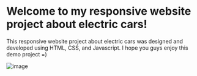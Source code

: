 # Welcome to my responsive website project about electric cars!
This responsive website project about electric cars was designed and developed using HTML, CSS, and Javascript.
I hope you guys enjoy this demo project =)

![image](https://user-images.githubusercontent.com/82729254/234134974-9c97aa12-7b41-402f-a8b4-6faeb9451ef7.png)
